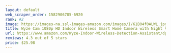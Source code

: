 ```yaml
---
layout: default 
﻿web_scraper_order: 1582906785-6920
rank: #2
image: https://images-na.ssl-images-amazon.com/images/I/61B04f0ALWL.jpg
title: Wyze Cam 1080p HD Indoor Wireless Smart Home Camera with Night Vision, 2-Way Audio, Works…
url: https://www.amazon.com/Wyze-Indoor-Wireless-Detection-Assistant/dp/B076H3SRXG/ref=zg_mw_photo_2?_encoding=UTF8&psc=1&refRID=C6DA0XF7JAQBJB1KF3C0
reviews: 4.3 out of 5 stars
price: $25.98 
---
```

